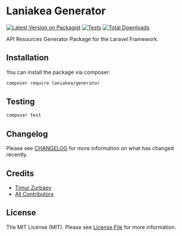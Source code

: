 # Laniakea Generator

[![Latest Version on Packagist](https://img.shields.io/packagist/v/laniakea/laniakea.svg?style=flat-square)](https://packagist.org/packages/laniakea/laniakea)
[![Tests](https://img.shields.io/github/actions/workflow/status/tzurbaev/laniakea/run-tests.yml?branch=main&label=tests&style=flat-square)](https://github.com/tzurbaev/laniakea/actions/workflows/run-tests.yml)
[![Total Downloads](https://img.shields.io/packagist/dt/laniakea/laniakea.svg?style=flat-square)](https://packagist.org/packages/laniakea/laniakea)

API Resources Generator Package for the Laravel Framework.

## Installation

You can install the package via composer:

```bash
composer require laniakea/generator
```

## Testing

```bash
composer test
```

## Changelog

Please see [CHANGELOG](CHANGELOG.md) for more information on what has changed recently.

## Credits

- [Timur Zurbaev](https://github.com/tzurbaev)
- [All Contributors](../../contributors)

## License

The MIT License (MIT). Please see [License File](LICENSE.md) for more information.
